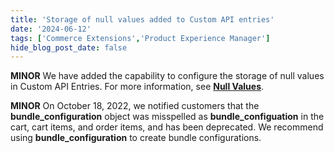 ```yaml
---
title: 'Storage of null values added to Custom API entries'
date: '2024-06-12'
tags: ['Commerce Extensions','Product Experience Manager']
hide_blog_post_date: false
---
```

**MINOR** We have added the capability to configure the storage of null values in Custom API Entries. For more information, see **[Null Values](https://beta.elasticpath.dev/docs/api/commerceextensions/custom-fields#null-values)**.

**MINOR** On October 18, 2022, we notified customers that the **bundle\_configuration** object was misspelled as **bundle\_configuation** in the cart, cart items, and order items, and has been deprecated. We recommend using **bundle\_configuration** to create bundle configurations.
